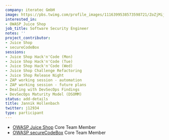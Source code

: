 ```yaml
---
company: iteratec GmbH
image: https://pbs.twimg.com/profile_images/1116399538573598721/ZoZjMijm_400x400.jpg
interested_in:
- OWASP Juice Shop
job_title: Software Security Engineer
notes: ''
project_contributor:
- Juice Shop
- secureCodeBox
sessions:
- Juice Shop Hack'n'Code (Mon)
- Juice Shop Hack'n'Code (Tue)
- Juice Shop Hack'n'Code (Wed)
- Juice Shop Challenge Refactoring
- Juice Shop Release Night
- ZAP working session - automation
- ZAP working session - future plans
- Dealing with DevSecOps Findings
- DevSecOps Maturity Model (DSOMM)
status: add-details
title: Jannik Hollenbach
twitter: j12934
type: participant
---
```


- [OWASP Juice Shop](https://www.owasp.org/index.php/OWASP_Juice_Shop_Project) Core Team Member
- [OWASP secureCodeBox](https://github.com/secureCodeBox/secureCodeBox) Core Team Member
